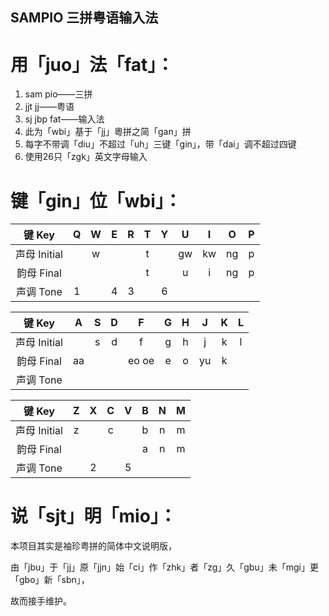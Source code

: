 ## SAMPIO 三拼粤语输入法

# 用「juo」法「fat」：

1. sam pio——三拼
2. jjt jj——粤语
3. sj jbp fat——输入法
4. 此为「wbi」基于「jj」粵拼之简「gan」拼
5. 每字不带调「diu」不超过「uh」三键「gin」，带「dai」调不超过四键
6. 使用26只「zgk」英文字母输入


# 键「gin」位「wbi」：

| 键 Key | Q | W | E | R | T | Y | U | I | O | P |
| :-: | :-: | :-: | :-: | :-: | :-: | :-: | :-: | :-: | :-: | :-: |
| 声母 Initial | | w | | | t | | gw | kw | ng | p |
| 韵母 Final | | | | | t | | u | i | ng | p |
| 声调 Tone | 1 | | 4 | 3 | | 6 | | | | |

| 键 Key | A | S | D | F | G | H | J | K | L |
| :-: | :-: | :-: | :-: | :-: | :-: | :-: | :-: | :-: | :-: |
| 声母 Initial | | s | d | f | g | h | j | k | l |
| 韵母 Final | aa | | | eo oe | e | o | yu | k | |
| 声调 Tone | | | | | | | | | |

| 键 Key | Z | X | C | V | B | N | M |
| :-: | :-: | :-: | :-: | :-: | :-: | :-: | :-: |
| 声母 Initial | z | | c | | b | n | m |
| 韵母 Final | | | | | a | n | m |
| 声调 Tone | | 2 | | 5 | | | |


# 说「sjt」明「mio」：

本项目其实是袖珍粤拼的简体中文说明版，

由「jbu」于「jj」原「jjn」始「ci」作「zhk」者「zg」久「gbu」未「mgi」更「gbo」新「sbn」，

故而接手维护。
